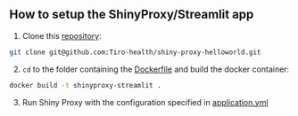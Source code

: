 ## How to setup the ShinyProxy/Streamlit app
1. Clone this [repository](https://github.com/Tiro-health/shiny-proxy-helloworld):
  ```bash
  git clone git@github.com:Tiro-health/shiny-proxy-helloworld.git
  ```
2. `cd` to the folder containing the [Dockerfile](Dockerfile) and build the docker container:
  ```bash
  docker build -t shinyproxy-streamlit .
  ```
  
3. Run Shiny Proxy with the configuration specified in [application.yml](application.yml)
 

